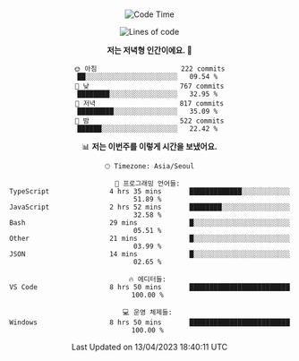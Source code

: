 <div align="center">

<br />

 <!--START_SECTION:waka-->
![Code Time](http://img.shields.io/badge/Code%20Time-472%20hrs%2024%20mins-blue)

![Lines of code](https://img.shields.io/badge/%EC%A0%80%EB%8A%94%20%EC%97%AC%ED%83%9C%EA%B9%8C%EC%A7%80%20-2.7%20million%20%EC%A4%84%EC%9D%98%20%EC%BD%94%EB%93%9C%EB%A5%BC%20%EC%9E%91%EC%84%B1%ED%96%88%EC%96%B4%EC%9A%94.-blue)

**저는 저녁형 인간이에요. 🦉** 

```text
🌞 아침                     222 commits         ██░░░░░░░░░░░░░░░░░░░░░░░   09.54 % 
🌆 낮　                     767 commits         ████████░░░░░░░░░░░░░░░░░   32.95 % 
🌃 저녁                     817 commits         █████████░░░░░░░░░░░░░░░░   35.09 % 
🌙 밤　                     522 commits         ██████░░░░░░░░░░░░░░░░░░░   22.42 % 
```


📊 **저는 이번주를 이렇게 시간을 보냈어요.** 

```text
🕑︎ Timezone: Asia/Seoul

💬 프로그래밍 언어들: 
TypeScript               4 hrs 35 mins       █████████████░░░░░░░░░░░░   51.89 % 
JavaScript               2 hrs 52 mins       ████████░░░░░░░░░░░░░░░░░   32.58 % 
Bash                     29 mins             █░░░░░░░░░░░░░░░░░░░░░░░░   05.51 % 
Other                    21 mins             █░░░░░░░░░░░░░░░░░░░░░░░░   03.99 % 
JSON                     14 mins             █░░░░░░░░░░░░░░░░░░░░░░░░   02.65 % 

🔥 에디터들: 
VS Code                  8 hrs 50 mins       █████████████████████████   100.00 % 

💻 운영 체제들: 
Windows                  8 hrs 50 mins       █████████████████████████   100.00 % 
```


 Last Updated on 13/04/2023 18:40:11 UTC
<!--END_SECTION:waka-->

</div>
